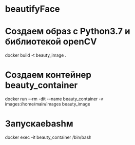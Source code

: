 # beautifyFace

# Создаем образ с Python3.7 и библиотекой openCV
docker build -t beauty_image .

# Создаем контейнер beauty_container
docker run --rm -dit --name beauty_container -v
images:/home/main/images beauty_image

# Запускаеbashм
docker exec -it beauty_container /bin/bash
